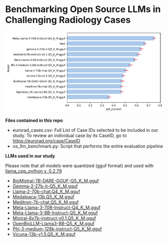 # Benchmarking Open Source LLMs in Challenging Radiology Cases

![Percentage correct across all cases.](summary.png)

**Files contained in this repo**

- eurorad_cases.csv: Full List of Case IDs selected to be included in our study. To review an individual case by its CaseID, go to https://eurorad.org/case/CaseID
- os_llm_benchmark.py: Script that performs the entire evaluation pipeline


**LLMs used in our study**

Please note that all models were quantized (gguf format) and used with [llama_cpp_python v. 0.2.79](https://github.com/abetlen/llama-cpp-python/releases/tag/v0.2.79)
- [BioMistral-7B-DARE-GGUF-Q5_K_M.gguf](https://huggingface.co/BioMistral/BioMistral-7B-DARE-GGUF)
- [Gemma-2-27b-it-Q5_K_M.gguf](https://huggingface.co/bartowski/gemma-2-27b-it-GGUF)
- [Llama-2-70b-chat.Q4_K_M.gguf](https://huggingface.co/TheBloke/Llama-2-70B-Chat-GGUF)
- [Medalpaca-13b.Q5_K_M.gguf](https://huggingface.co/mradermacher/medalpaca-13b-GGUF)
- [Meditron-7b-chat.Q5_K_M.gguf](https://huggingface.co/TheBloke/meditron-7B-chat-GGUF)
- [Meta-Llama-3-70B-Instruct-Q4_K_M.gguf](https://huggingface.co/bartowski/Meta-Llama-3-70B-Instruct-GGUF)
- [Meta-Llama-3-8B-Instruct-Q5_K_M.gguf](https://huggingface.co/bartowski/Meta-Llama-3-8B-Instruct-GGUF)
- [Mixtral-8x7b-instruct-v0.1.Q5_K_M.gguf](https://huggingface.co/TheBloke/Mixtral-8x7B-Instruct-v0.1-GGUF)
- [OpenBioLLM-Llama3-8B-Q5_K_M.gguf](https://huggingface.co/bartowski/OpenBioLLM-Llama3-8B-GGUF)
- [Phi-3-medium-128k-instruct-Q5_K_M.gguf](https://huggingface.co/bartowski/Phi-3-medium-128k-instruct-GGUF)
- [Vicuna-13b-v1.5.Q5_K_M.gguf](https://huggingface.co/TheBloke/vicuna-7B-v1.5-GGUF)
